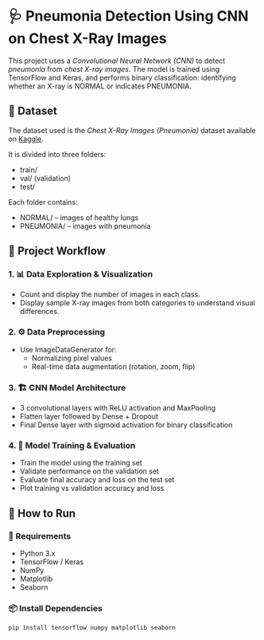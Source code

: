 # 🩺 Pneumonia Detection Using CNN on Chest X-Ray Images

This project uses a *Convolutional Neural Network (CNN)* to detect *pneumonia* from *chest X-ray images*. The model is trained using TensorFlow and Keras, and performs binary classification: identifying whether an X-ray is NORMAL or indicates PNEUMONIA.

## 📁 Dataset

The dataset used is the *Chest X-Ray Images (Pneumonia)* dataset available on [Kaggle](https://www.kaggle.com/datasets/paultimothymooney/chest-xray-pneumonia).

It is divided into three folders:
- train/
- val/ (validation)
- test/

Each folder contains:
- NORMAL/ – images of healthy lungs
- PNEUMONIA/ – images with pneumonia

## 🧠 Project Workflow

### 1. 📊 Data Exploration & Visualization
- Count and display the number of images in each class.
- Display sample X-ray images from both categories to understand visual differences.

### 2. ⚙ Data Preprocessing
- Use ImageDataGenerator for:
  - Normalizing pixel values
  - Real-time data augmentation (rotation, zoom, flip)

### 3. 🏗 CNN Model Architecture
- 3 convolutional layers with ReLU activation and MaxPooling
- Flatten layer followed by Dense + Dropout
- Final Dense layer with sigmoid activation for binary classification

### 4. 🧪 Model Training & Evaluation
- Train the model using the training set
- Validate performance on the validation set
- Evaluate final accuracy and loss on the test set
- Plot training vs validation accuracy and loss

## 🚀 How to Run

### 🔧 Requirements
- Python 3.x
- TensorFlow / Keras
- NumPy
- Matplotlib
- Seaborn

### 📦 Install Dependencies
```bash
pip install tensorflow numpy matplotlib seaborn
